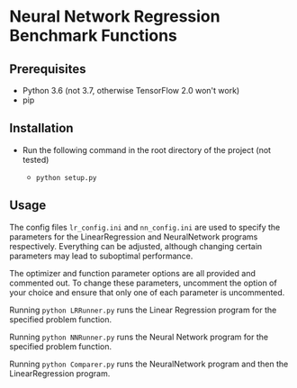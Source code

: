 # Neural Network Regression Benchmark Functions

## Prerequisites

- Python 3.6 (not 3.7, otherwise TensorFlow 2.0 won't work)
- pip

## Installation

- Run the following command in the root directory of the project (not tested)

    - `python setup.py`
    
## Usage

The config files `lr_config.ini` and `nn_config.ini` are used to specify the parameters for the LinearRegression and
NeuralNetwork programs respectively. Everything can be adjusted, although changing certain parameters may lead to
suboptimal performance.

The optimizer and function parameter options are all provided and commented out. To change these parameters, uncomment
the option of your choice and ensure that only one of each parameter is uncommented.

Running `python LRRunner.py` runs the Linear Regression program for the specified problem function.

Running `python NNRunner.py` runs the Neural Network program for the specified problem function.

Running `python Comparer.py` runs the NeuralNetwork program and then the LinearRegression program.
